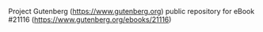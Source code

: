 Project Gutenberg (https://www.gutenberg.org) public repository for eBook #21116 (https://www.gutenberg.org/ebooks/21116)
